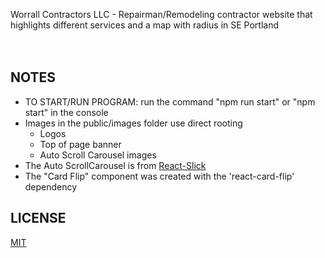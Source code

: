 Worrall Contractors LLC - Repairman/Remodeling contractor website that highlights different services and a map with radius in SE Portland
<br><br><br>


## NOTES

- TO START/RUN PROGRAM: run the command "npm run start" or "npm start" in the console
- Images in the public/images folder use direct rooting
  - Logos
  - Top of page banner
  - Auto Scroll Carousel images
- The Auto ScrollCarousel is from [React-Slick](https://react-slick.neostack.com/docs/get-started)
- The "Card Flip" component was created with the 'react-card-flip' dependency

## LICENSE

[MIT](LICENSE)